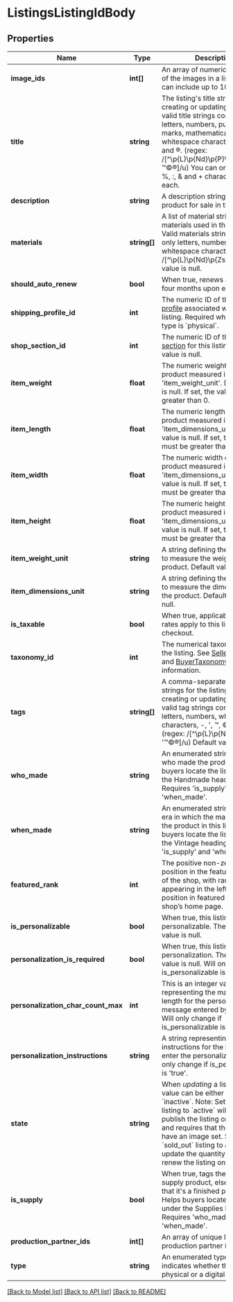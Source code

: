 # ListingsListingIdBody

## Properties
Name | Type | Description | Notes
------------ | ------------- | ------------- | -------------
**image_ids** | **int[]** | An array of numeric image IDs of the images in a listing, which can include up to 10 images. | [optional] 
**title** | **string** | The listing&#x27;s title string. When creating or updating a listing, valid title strings contain only letters, numbers, punctuation marks, mathematical symbols, whitespace characters, ™, ©, and ®. (regex: /[^\\p{L}\\p{Nd}\\p{P}\\p{Sm}\\p{Zs}™©®]/u) You can only use the %, :, &amp; and + characters once each. | [optional] 
**description** | **string** | A description string of the product for sale in the listing. | [optional] 
**materials** | **string[]** | A list of material strings for materials used in the product. Valid materials strings contain only letters, numbers, and whitespace characters. (regex: /[^\\p{L}\\p{Nd}\\p{Zs}]/u) Default value is null. | [optional] 
**should_auto_renew** | **bool** | When true, renews a listing for four months upon expiration. | [optional] 
**shipping_profile_id** | **int** | The numeric ID of the [shipping profile](/documentation/reference#operation/getShopShippingProfile) associated with the listing. Required when listing type is &#x60;physical&#x60;. | [optional] 
**shop_section_id** | **int** | The numeric ID of the [shop section](/documentation/reference#tag/Shop-Section) for this listing. Default value is null. | [optional] 
**item_weight** | **float** | The numeric weight of the product measured in units set in &#x27;item_weight_unit&#x27;. Default value is null. If set, the value must be greater than 0. | [optional] 
**item_length** | **float** | The numeric length of the product measured in units set in &#x27;item_dimensions_unit&#x27;. Default value is null. If set, the value must be greater than 0. | [optional] 
**item_width** | **float** | The numeric width of the product measured in units set in &#x27;item_dimensions_unit&#x27;. Default value is null. If set, the value must be greater than 0. | [optional] 
**item_height** | **float** | The numeric height of the product measured in units set in &#x27;item_dimensions_unit&#x27;. Default value is null. If set, the value must be greater than 0. | [optional] 
**item_weight_unit** | **string** | A string defining the units used to measure the weight of the product. Default value is null. | [optional] 
**item_dimensions_unit** | **string** | A string defining the units used to measure the dimensions of the product. Default value is null. | [optional] 
**is_taxable** | **bool** | When true, applicable [shop](/documentation/reference#tag/Shop) tax rates apply to this listing at checkout. | [optional] 
**taxonomy_id** | **int** | The numerical taxonomy ID of the listing. See [SellerTaxonomy](/documentation/reference#tag/SellerTaxonomy) and [BuyerTaxonomy](/documentation/reference#tag/BuyerTaxonomy) for more information. | [optional] 
**tags** | **string[]** | A comma-separated list of tag strings for the listing. When creating or updating a listing, valid tag strings contain only letters, numbers, whitespace characters, -, &#x27;, ™, ©, and ®. (regex: /[^\\p{L}\\p{Nd}\\p{Zs}\\-&#x27;™©®]/u) Default value is null. | [optional] 
**who_made** | **string** | An enumerated string indicating who made the product. Helps buyers locate the listing under the Handmade heading. Requires &#x27;is_supply&#x27; and &#x27;when_made&#x27;. | [optional] 
**when_made** | **string** | An enumerated string for the era in which the maker made the product in this listing. Helps buyers locate the listing under the Vintage heading. Requires &#x27;is_supply&#x27; and &#x27;who_made&#x27;. | [optional] 
**featured_rank** | **int** | The positive non-zero numeric position in the featured listings of the shop, with rank 1 listings appearing in the left-most position in featured listing on a shop’s home page. | [optional] 
**is_personalizable** | **bool** | When true, this listing is personalizable. The default value is null. | [optional] 
**personalization_is_required** | **bool** | When true, this listing requires personalization. The default value is null. Will only change if is_personalizable is &#x27;true&#x27;. | [optional] 
**personalization_char_count_max** | **int** | This is an integer value representing the maximum length for the personalization message entered by the buyer. Will only change if is_personalizable is &#x27;true&#x27;. | [optional] 
**personalization_instructions** | **string** | A string representing instructions for the buyer to enter the personalization. Will only change if is_personalizable is &#x27;true&#x27;. | [optional] 
**state** | **string** | When _updating_ a listing, this value can be either &#x60;active&#x60; or &#x60;inactive&#x60;. Note: Setting a &#x60;draft&#x60; listing to &#x60;active&#x60; will also publish the listing on etsy.com and requires that the listing have an image set. Setting a &#x60;sold_out&#x60; listing to active will update the quantity to 1 and renew the listing on etsy.com. | [optional] 
**is_supply** | **bool** | When true, tags the listing as a supply product, else indicates that it&#x27;s a finished product. Helps buyers locate the listing under the Supplies heading. Requires &#x27;who_made&#x27; and &#x27;when_made&#x27;. | [optional] 
**production_partner_ids** | **int[]** | An array of unique IDs of production partner ids. | [optional] 
**type** | **string** | An enumerated type string that indicates whether the listing is physical or a digital download. | [optional] 

[[Back to Model list]](../../README.md#documentation-for-models) [[Back to API list]](../../README.md#documentation-for-api-endpoints) [[Back to README]](../../README.md)

